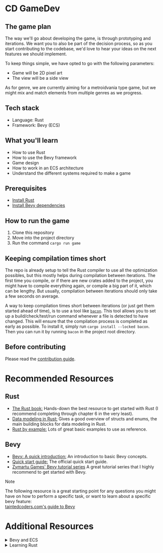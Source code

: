 # CD GameDev
## The game plan
The way we'll go about developing the game, is through prototyping and
iterations. We want you to also be part of the decision process, so as you start
contributing to the codebase, we'd love to hear your ideas on the next features
we should implement.

To keep things simple, we have opted to go with the following parameters:
- Game will be 2D pixel art 
- The view will be a side view

As for genre, we are currently aiming for a metroidvania type game, but we might
mix and match elements from multiple genres as we progress.

## Tech stack
- Language:  Rust
- Framework: Bevy (ECS)

## What you'll learn
- How to use Rust
- How to use the Bevy framework
- Game design
- How to work in an ECS architecture
- Understand the different systems required to make a game

## Prerequisites 
- [Install Rust](https://www.rust-lang.org/tools/install)
- [Install Bevy dependencies](https://bevyengine.org/learn/quick-start/getting-started/setup/#installing-os-dependencies)

## How to run the game
1. Clone this repository
2. Move into the project directory
3. Run the command `cargo run game`

## Keeping compilation times short
The repo is already setup to tell the Rust compiler to use all the optimization possibles, but this mostly helps during compilation between iterations. The first time you compile, or if there are new crates added to the project, you might have to compile everything again, or compile a big part of it, which can be lengthy. But usually, compilation between iterations should only take a few seconds on average.

A way to keep compilation times short between iterations (or just get them started ahead of time), is to use a tool like [`bacon`](https://github.com/Canop/bacon). This tool allows you to set up a build/check/test/run command whenever a file is detected to have changed. This will ensure that the compilation process is completed as early as possible. To install it, simply run `cargo install --locked bacon`. Then you can run it by running `bacon` in the project root directory.

## Before contributing
Please read the [contribution guide](./CONTRIBUTING.md).


# Recommended Resources
## Rust
- [The Rust book:](https://doc.rust-lang.org/stable/book/) Hands-down the best resource to get started with Rust (I recommend completing through chapter 6 in the very least).
- [Data modeling in Rust:](https://www.youtube.com/watch?v=z-0-bbc80JM) Gives a good overview of structs and enums, the main building blocks for data modeling in Rust.
- [Rust by example:](https://doc.rust-lang.org/stable/rust-by-example/) Lots of great basic examples to use as reference.

## Bevy 
- [Bevy: A quick introduction:](https://www.youtube.com/watch?v=HGhQuebcHL4) An introduction to basic Bevy concepts.
- [Quick start guide:](https://bevyengine.org/learn/quick-start/introduction/) The official quick start guide.
- [Zymartu Games' Bevy tutorial series](https://youtube.com/playlist?list=PL2wAo2qwCxGDp9fzBOTy_kpUTSwM1iWWd&si=4832EhayZTvKbysX) A great tutorial series that I highly recommend to get started with Bevy.

> [!NOTE]
> The following resource is a great starting point for any questions you might have on how to perform a specific task, or want to learn about a specific bevy feature:\
> [taintedcoders.com's guide to Bevy](https://taintedcoders.com/) 


# Additional Resources

<details>

<summary>Bevy and ECS</summary>

### Official resources
- [The Bevy GitHub repo:](https://github.com/bevyengine/bevy) As you get more comfortable with Rust and Bevy, I highly recommend looking at their open issues, which often have some great beginner friendly ones. A great way to contribute to open-source software.
- [The Bevy Discord:](https://discord.gg/bevy) A great community if you need any help on any Bevy related topics. Also has some great examples and showcase of what Bevy can do in their Showcase channel.
- [Bevy's official examples:](https://bevyengine.org/examples/) One-stop shop for bevy code examples.

### Unofficial resources
- [What is an ECS:](https://www.youtube.com/watch?v=AirfWcVOEHw) Brief overview of what is an ECS.
- [The Unofficial Bevy Cheat Book:](https://bevy-cheatbook.github.io/) Another great resource for learning Bevy.
- [A collection of other Bevy resources:](https://github.com/Anshorei/awesome-bevy) A compilation of Bevy related resources.
- [Good breakdown of Bevy ECS](https://www.youtube.com/watch?v=ocacUsyJXpg) A closer look to how Bevy works.
- [How Overwatch uses ECS](https://youtu.be/W3aieHjyNvw?si=2q0gQK82n_4zpCtf) How the popular game Overwatch uses ECS to power their game. Great watch!
- [Chris Biscardi:](https://www.youtube.com/@chrisbiscardi) Some tutorials, but nowadays mostly news about Bevy.
- [PhaestusFox:](https://www.youtube.com/@PhaestusFox) Tutorials and concepts explainers.

### Games made in Bevy
- [Tiny Glade](https://www.youtube.com/watch?v=QAUSBxxgIbQ) A beautiful, procedural sandbox game made in Bevy (although they use a custom renderer).
- [Games made in Bevy on itch.io](https://itch.io/games/tag-bevy) A collection of games made in Bevy.

</details>

<details>

<summary>Learning Rust</summary>

### Unofficial resources
- [Rustlings: Learn Rust through small exercises:](https://github.com/rust-lang/rustlings) A collection of interactive exercises to familiarize yourself with Rust concepts.
- [Why rust?:](https://www.youtube.com/watch?v=0rJ94rbdteE) An overview of what makes Rust different from other languages.
- [Learn Rust in 10 minutes](https://www.youtube.com/watch?v=br3GIIQeefY) A fast paced introduction to a lot of Rust concepts.
- [Let's Get Rusty:](https://www.youtube.com/@letsgetrusty) Great channel for learning Rust concepts.
- [Jeremy Chone:](https://www.youtube.com/@JeremyChone) Great channel for learning Rust concepts.
- [Jon Gjengset:](https://www.youtube.com/@jonhoo/videos) Great channel that does deep dives into different Rust crates.
- [No Boilerplate:](https://www.youtube.com/c/NoBoilerplate) Great channel for understanding the mindset needed to program Rust.

</details>
